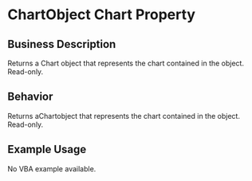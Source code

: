 # ChartObject Chart Property

## Business Description
Returns a Chart object that represents the chart contained in the object. Read-only.

## Behavior
Returns aChartobject that represents the chart contained in the object. Read-only.

## Example Usage
No VBA example available.